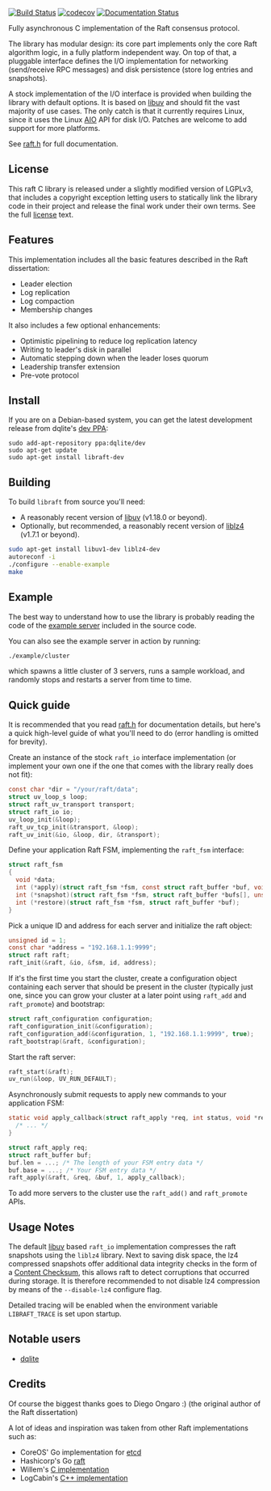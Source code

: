 [![Build Status](https://travis-ci.org/canonical/raft.png)](https://travis-ci.org/canonical/raft) [![codecov](https://codecov.io/gh/canonical/raft/branch/master/graph/badge.svg)](https://codecov.io/gh/canonical/raft) [![Documentation Status](https://readthedocs.org/projects/raft/badge/?version=latest)](https://raft.readthedocs.io/en/latest/?badge=latest)

Fully asynchronous C implementation of the Raft consensus protocol.

The library has modular design: its core part implements only the core Raft
algorithm logic, in a fully platform independent way. On top of that, a
pluggable interface defines the I/O implementation for networking (send/receive
RPC messages) and disk persistence (store log entries and snapshots).

A stock implementation of the I/O interface is provided when building the
library with default options. It is based on [libuv](http://libuv.org) and
should fit the vast majority of use cases. The only catch is that it currently
requires Linux, since it uses the Linux
[AIO](http://man7.org/linux/man-pages/man2/io_submit.2.html) API for disk
I/O. Patches are welcome to add support for more platforms.

See [raft.h](https://github.com/canonical/raft/blob/master/include/raft.h) for full documentation.

License
-------

This raft C library is released under a slightly modified version of LGPLv3,
that includes a copyright exception letting users to statically link the library
code in their project and release the final work under their own terms. See the
full [license](https://github.com/canonical/raft/blob/LICENSE) text.

Features
--------

This implementation includes all the basic features described in the Raft
dissertation:

- Leader election
- Log replication
- Log compaction
- Membership changes

It also includes a few optional enhancements:

- Optimistic pipelining to reduce log replication latency
- Writing to leader's disk in parallel
- Automatic stepping down when the leader loses quorum
- Leadership transfer extension
- Pre-vote protocol

Install
-------

If you are on a Debian-based system, you can get the latest development release from
dqlite's [dev PPA](https://launchpad.net/~dqlite/+archive/ubuntu/dev):

```
sudo add-apt-repository ppa:dqlite/dev
sudo apt-get update
sudo apt-get install libraft-dev
```

Building
--------

To build ``libraft`` from source you'll need:
* A reasonably recent version of [libuv](https://libuv.org/) (v1.18.0 or beyond).
* Optionally, but recommended, a reasonably recent version of [liblz4](https://lz4.github.io/lz4/) (v1.7.1 or beyond).

```bash
sudo apt-get install libuv1-dev liblz4-dev
autoreconf -i
./configure --enable-example
make
```

Example
-------

The best way to understand how to use the library is probably reading the code
of the [example server](https://github.com/canonical/raft/blob/master/example/server.c)
included in the source code.

You can also see the example server in action by running:

```bash
./example/cluster
```

which spawns a little cluster of 3 servers, runs a sample workload, and randomly
stops and restarts a server from time to time.

Quick guide
-----------

It is recommended that you read
[raft.h](https://github.com/canonical/raft/blob/master/include/raft.h) for
documentation details, but here's a quick high-level guide of what you'll need
to do (error handling is omitted for brevity).

Create an instance of the stock ```raft_io``` interface implementation (or
implement your own one if the one that comes with the library really does not
fit):

```C
const char *dir = "/your/raft/data";
struct uv_loop_s loop;
struct raft_uv_transport transport;
struct raft_io io;
uv_loop_init(&loop);
raft_uv_tcp_init(&transport, &loop);
raft_uv_init(&io, &loop, dir, &transport);
```

Define your application Raft FSM, implementing the ```raft_fsm``` interface:

```C
struct raft_fsm
{
  void *data;
  int (*apply)(struct raft_fsm *fsm, const struct raft_buffer *buf, void **result);
  int (*snapshot)(struct raft_fsm *fsm, struct raft_buffer *bufs[], unsigned *n_bufs);
  int (*restore)(struct raft_fsm *fsm, struct raft_buffer *buf);
}
```

Pick a unique ID and address for each server and initialize the raft object:

```C
unsigned id = 1;
const char *address = "192.168.1.1:9999";
struct raft raft;
raft_init(&raft, &io, &fsm, id, address);
```

If it's the first time you start the cluster, create a configuration object
containing each server that should be present in the cluster (typically just
one, since you can grow your cluster at a later point using ```raft_add``` and
```raft_promote```) and bootstrap:

```C
struct raft_configuration configuration;
raft_configuration_init(&configuration);
raft_configuration_add(&configuration, 1, "192.168.1.1:9999", true);
raft_bootstrap(&raft, &configuration);
```

Start the raft server:

```C
raft_start(&raft);
uv_run(&loop, UV_RUN_DEFAULT);
```

Asynchronously submit requests to apply new commands to your application FSM:

```C
static void apply_callback(struct raft_apply *req, int status, void *result) {
  /* ... */
}

struct raft_apply req;
struct raft_buffer buf;
buf.len = ...; /* The length of your FSM entry data */
buf.base = ...; /* Your FSM entry data */
raft_apply(&raft, &req, &buf, 1, apply_callback);
```

To add more servers to the cluster use the ```raft_add()``` and
```raft_promote``` APIs.

Usage Notes
-----------

The default [libuv](http://libuv.org) based ```raft_io``` implementation compresses the raft
snapshots using the ```liblz4``` library. Next to saving disk space, the lz4
compressed snapshots offer additional data integrity checks in the form of a
[Content Checksum](https://github.com/lz4/lz4/blob/dev/doc/lz4_Frame_format.md), this allows raft
to detect corruptions that occurred during storage. It is therefore recommended to not disable
lz4 compression by means of the ```--disable-lz4``` configure flag.

Detailed tracing will be enabled when the environment variable `LIBRAFT_TRACE` is set upon startup.

Notable users
-------------

- [dqlite](https://github.com/canonical/dqlite)

Credits
-------

Of course the biggest thanks goes to Diego Ongaro :) (the original author of the
Raft dissertation)

A lot of ideas and inspiration was taken from other Raft implementations such
as:

- CoreOS' Go implementation for [etcd](https://github.com/etcd-io/etcd/tree/master/raft)
- Hashicorp's Go [raft](https://github.com/hashicorp/raft)
- Willem's [C implementation](https://github.com/willemt/raft)
- LogCabin's [C++ implementation](https://github.com/logcabin/logcabin)
